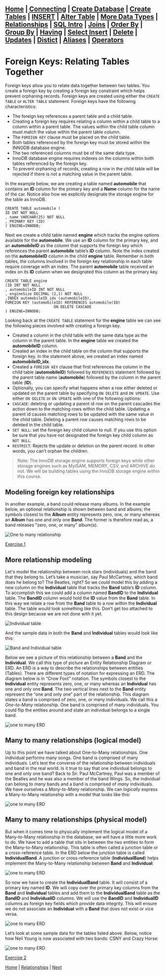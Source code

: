 [Home](/) | [Connecting](/2-connecting/) | [Create Database](/3-create-database/) | [Create Tables](/4-create-table/) | [INSERT](/5-insert/) | [Alter Table](/6-alter-table/) | [More Data Types](/7-more-data-types/) | [Relationships](/8-relationships/) | [SQL Intro](/9-sql-intro/) | [Joins](/10-joins/) | [Order By](/11-order-by/) | [Group By](/12-group-by/) | [Having](/13-having/)  | [Select Insert](/14-selectinsert/) | [Delete](/15-delete/) | [Updates](/16-updates/) | [Distict](/17-distinct/) | [Aliases](/18-aliases/) | [Operators](/19-operators/)
---

# Foreign Keys: Relating Tables Together

Foreign keys allow you to relate data together between two tables.  You create a foreign key by creating a foreign key constraint which helps prevent orphaning records.  Foreign keys are created using either the `CREATE TABLE` or `ALTER TABLE` statement.   Foreign keys have the following characteristics:

-	The foreign key references a parent table and a child table.
-	Creating a foreign key requires relating a column within a child table to a column within a parent table.  The values within the child table column must match the value within the parent table column.
-	The `FOREIGN KEY` clause must be placed on the child table.  
-	Both tables referenced by the foreign key must be stored within the INNODB database engine.
-	The two referenced columns must be of the same data type.
-	InnoDB database engine requires indexes on the columns within both tables referenced by the foreign key.
-	To prevent orphaning of records, creating a row in the child table will be rejected if there is not a matching value in the parent table.

In the example below, we are creating a table named **automobile** that contains an **ID** column for the primary key and a **Name** column for the name of the car.  Notice also how we explicitly designate the storage engine for the table as InnoDB.  

```
CREATE TABLE automobile (
ID INT NOT NULL
, name VARCHAR(25) NOT NULL
, PRIMARY KEY (ID)
) ENGINE=INNODB;
```

Next we create a child table named **engine** which tracks the engine options available for the **automobile**.  We use an **ID** column for the primary key, and an **automobileID** as the column that supports the foreign key which references the parent **automobile** table’s **ID** column.   Note the index created on the **automobileID** column in the child **engine** table.  Remember in both tables, the columns involved in the foreign key relationship in each table require coverage with an index.  The parent **automobile** table received an index on its **ID** column when we designated this column as the primary key.  

```
CREATE TABLE engine
(ID INT NOT NULL
, automobileID INT NOT NULL
, engineSize DECIMAL (2,1) NOT NULL
,INDEX automobileID_idx (automobileID),
FOREIGN KEY (automobileID) REFERENCES automobile(ID)
                      ON DELETE CASCADE
) ENGINE=INNODB;
```

Looking back at the `CREATE TABLE` statement for the **engine** table we can see the following pieces involved with creating a foreign key.
-	Created a column in the child table with the same data type as the column in the parent table.  In the **engine** table we created the **automobileID** column.
-	Created an index in the child table on the column that supports the foreign key.  In the statement above, we created an index named **automobileID_idx**.
-	Created a `FOREIGN KEY` clause that first references the column in the child table (**automobileID**) followed by `REFERENCES` statement followed by the parent table name (**automobile**) followed by the column in the parent table (**ID**).  
-	Optionally, you can specify what happens when a row either deleted or updated on the parent table by specifying `ON DELETE` and `ON UPDATE`.  Use either `ON DELETE` or `ON UPDATE` with one of the following options:
  -	`CASCADE`: deleting or updating a parent id row on the parent cascades the action down to the matching rows within the child table.  Updating a parent id causes matching rows to be updated with the same value in the child table.  Deleting a parent row causes matching rows to be deleted in the child table.
  - `SET NULL`: set the foreign key child column to null.  If you use this option be sure that you have not designated the foreign key child column as `NOT NULL`.
  - `RESTRICT`: Rejects the update or deletion on the parent record.  In other words, you can’t orphan the children.

> Note:  The InnoDB storage engine supports foreign keys while other storage engines such as MyISAM, MEMORY, CSV, and ARCHIVE do not.  We will be building tables using the InnoDB storage engine within this course.

## Modeling foreign key relationships

In another example, a band could release many albums.  In the example below, an optional relationship is shown between band and albums; the symbols closest to the **Album** entity represents zero, one, or many whereas an **Album** has one and only one **Band**. The former is therefore read as, a band releases "zero, one, or many" album(s).

![One to many relationship](/static/assets/img/one-to-many.png)

[Exercise 1](/8-relationships/1)


## More relationship modeling

Let's model the relationship between rock stars (individuals) and the band that they belong to.   Let’s take a musician, say Paul McCartney, which band does he belong to?  The Beatles, right?  So we _could_ model this by adding a new column on the **Individual** table that tracks the **Band** table’s **ID** column.  To accomplish this we could add a column named **BandID** to the **Individual** table.  The **BandID** column would hold the **ID** value from the **Band** table.  In this way we relate a row from the **Band** table to a row within the **Individual** table.  The table would look something like this.  Don’t get too attached to this design because we are not done with it yet.

![Individual table](/static/assets/img/table-individ-step1.png)

And the sample data in both the **Band** and **Individual** tables would look like this:

![Band and Individual table](/static/assets/img/table-individ-band-step2.png)

Below we see a picture of this relationship between a **Band** and the **Individual**.  We call this type of picture an Entity Relationship Diagram or ERD.  An ERD is a way to describe the relationships between entities (Tables).  There are different types of notation for expressing an ERD.  The diagram below is in “Crow Foot” notation.  The symbols closest to the **Individual** entity represents zero, one, or many whereas an **Individual** has one and only one **Band**. The two vertical lines next to the **Band** entity represent the “one and only one” part of the relationship.  This diagram states a band is comprised of zero, one, or many individuals.  We call this a _One-to-Many_ relationship.  One band is comprised of many individuals.  You could flip the entities around and state an individual belongs to a single band.  

![one to many ERD](/static/assets/img/one-to-many2.png)

## Many to many relationships (logical model)

Up to this point we have talked about One-to-Many relationships.  One individual performs many songs.  One band is comprised of many individuals.  Let’s test the converse of the relationship between individuals and band in the real world.  Is it true to say that one individual belongs to one and only one band?  Back to Sir. Paul McCartney, Paul was a member of the Beatles and he was also a member of the band Wings.  So, the individual can belong to _many_ bands and a band is comprised of _many_ individuals.  We have ourselves a _Many-to-Many_ relationship.  We can _logically_ express a Many-to-Many relationship with a model that looks like this:

![one to many ERD](/static/assets/img/many-to-many.png)

## Many to many relationships (physical model)

But when it comes time to physically implement the logical model of a Many-to-Many relationship in the database, we will have a little more work to do.  We have to add a table that sits in between the two entities to form the Many-to-Many relationship. This table is often called a junction table or a cross-reference table. In the ERD below the junction table is called **IndividualBand**.   A junction or cross-reference table (**IndividualBand**) helps implement the Many-to-Many relationship between **Band** and **Individual**:

![one to many ERD](/static/assets/img/many-to-many-physical.png)

So now we have to create the **IndividualBand** table.  It will consist of a primary key named **ID**.  We will copy over the primary key columns from the **Band** and **Individual** tables and add them to the **IndividualBand** table as the **BandID** and **IndividualID** columns. We will use the **BandID** and **IndividualID** columns as foreign key fields which provide data integrity.  This will ensure we do not associate an **Individual** with a **Band** that does not exist or vice versa.  

![one to many ERD](/static/assets/img/many-to-many-example.png)

Let’s look at some sample data for the tables listed above.  Below, notice how Neil Young is now associated with two bands: CSNY and Crazy Horse:

![one to many ERD](/static/assets/img/many-to-many-example2.png)

[Exercise 2](/8-relationships/2)


[Home](/)  |  [Relationships](/8-relationships/)  |  [Next](/8-relationships/1)
